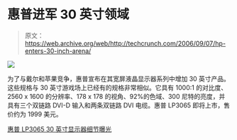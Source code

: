 # 惠普进军 30 英寸领域

> 原文：<https://web.archive.org/web/http://techcrunch.com/2006/09/07/hp-enters-30-inch-arena/>

![](img/fc59eedfca9c133a4269547f12fd9695.png)

为了与戴尔和苹果竞争，惠普宣布在其宽屏液晶显示器系列中增加 30 英寸产品。这些规格与 30 英寸游戏场上已经有的规格非常相似。它具有 1000:1 的对比度、2560 x 1600 的分辨率、178 x 178 的视角、92%的色域、300 尼特的亮度，并具有三个双链路 DVI-D 输入和两条双链路 DVI 电缆。惠普 LP3065 即将上市，售价约为 1999 美元。

[惠普 LP3065 30 英寸显示器细节曝光](https://web.archive.org/web/20210619163217/http://www.engadget.com/2006/09/07/hp-lp3065-30-inch-monitor-details-revealed/)